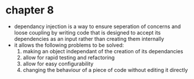 # chapter 8

- dependancy injection is a way to ensure seperation of concerns and loose coupling by writing code that is designed to accept its dependencies as an input rather than creating them internally
- it allows the following problems to be solved:
    1. making an object independant of the creation of its dependancies
    2. allow for rapid testing and refactoring
    3. allow for easy configurability
    4. changing the behaviour of a piece of code without editing it directly